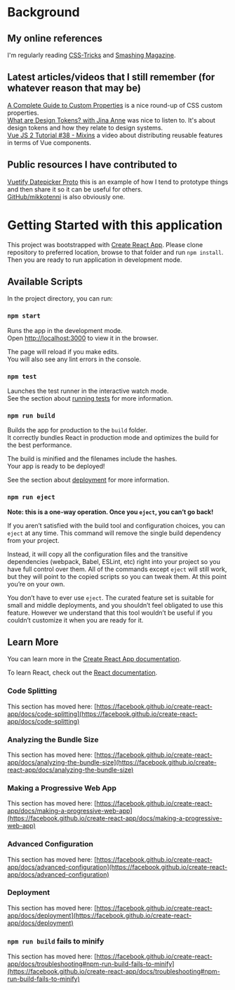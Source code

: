 # Background

## My online references

I'm regularly reading [CSS-Tricks](https://css-tricks.com/) and [Smashing Magazine](https://www.smashingmagazine.com/).

## Latest articles/videos that I still remember (for whatever reason that may be)

[A Complete Guide to Custom Properties](https://css-tricks.com/a-complete-guide-to-custom-properties/) is a nice round-up
of CSS custom properties.\
[What are Design Tokens? with Jina Anne](https://podcast.smashingmagazine.com/episodes/what-are-design-tokens-with-jina-anne) was nice
to listen to. It's about design tokens and how they relate to design systems.\
[Vue JS 2 Tutorial #38 - Mixins](https://www.youtube.com/watch?v=YZuml1Y9BmQ) a video about distributing reusable features in terms
of Vue components.

## Public resources I have contributed to
[Vuetify Datepicker Proto](https://codepen.io/mikkotenni/pen/bGWYNJv) this is an example of how I tend to prototype things and then
share it so it can be useful for others.\
[GitHub/mikkotenni](https://github.com/mikkotenni) is also obviously one.

# Getting Started with this application

This project was bootstrapped with [Create React App](https://github.com/facebook/create-react-app).
Please clone repository to preferred location, browse to that folder and run `npm install`. Then
you are ready to run application in development mode.

## Available Scripts

In the project directory, you can run:

### `npm start`

Runs the app in the development mode.\
Open [http://localhost:3000](http://localhost:3000) to view it in the browser.

The page will reload if you make edits.\
You will also see any lint errors in the console.

### `npm test`

Launches the test runner in the interactive watch mode.\
See the section about [running tests](https://facebook.github.io/create-react-app/docs/running-tests) for more information.

### `npm run build`

Builds the app for production to the `build` folder.\
It correctly bundles React in production mode and optimizes the build for the best performance.

The build is minified and the filenames include the hashes.\
Your app is ready to be deployed!

See the section about [deployment](https://facebook.github.io/create-react-app/docs/deployment) for more information.

### `npm run eject`

**Note: this is a one-way operation. Once you `eject`, you can’t go back!**

If you aren’t satisfied with the build tool and configuration choices, you can `eject` at any time. This command will remove the single build dependency from your project.

Instead, it will copy all the configuration files and the transitive dependencies (webpack, Babel, ESLint, etc) right into your project so you have full control over them. All of the commands except `eject` will still work, but they will point to the copied scripts so you can tweak them. At this point you’re on your own.

You don’t have to ever use `eject`. The curated feature set is suitable for small and middle deployments, and you shouldn’t feel obligated to use this feature. However we understand that this tool wouldn’t be useful if you couldn’t customize it when you are ready for it.

## Learn More

You can learn more in the [Create React App documentation](https://facebook.github.io/create-react-app/docs/getting-started).

To learn React, check out the [React documentation](https://reactjs.org/).

### Code Splitting

This section has moved here: [https://facebook.github.io/create-react-app/docs/code-splitting](https://facebook.github.io/create-react-app/docs/code-splitting)

### Analyzing the Bundle Size

This section has moved here: [https://facebook.github.io/create-react-app/docs/analyzing-the-bundle-size](https://facebook.github.io/create-react-app/docs/analyzing-the-bundle-size)

### Making a Progressive Web App

This section has moved here: [https://facebook.github.io/create-react-app/docs/making-a-progressive-web-app](https://facebook.github.io/create-react-app/docs/making-a-progressive-web-app)

### Advanced Configuration

This section has moved here: [https://facebook.github.io/create-react-app/docs/advanced-configuration](https://facebook.github.io/create-react-app/docs/advanced-configuration)

### Deployment

This section has moved here: [https://facebook.github.io/create-react-app/docs/deployment](https://facebook.github.io/create-react-app/docs/deployment)

### `npm run build` fails to minify

This section has moved here: [https://facebook.github.io/create-react-app/docs/troubleshooting#npm-run-build-fails-to-minify](https://facebook.github.io/create-react-app/docs/troubleshooting#npm-run-build-fails-to-minify)
